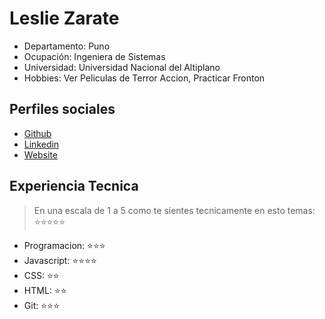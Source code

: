 # Leslie Zarate 
- Departamento: Puno
- Ocupación: Ingeniera de Sistemas 
- Universidad: Universidad Nacional del Altiplano
- Hobbies: Ver Peliculas de Terror Accion, Practicar Fronton

## Perfiles sociales

- [Github](https://github.com/LeslieZT)
- [Linkedin](https://www.linkedin.com/company/make-it-real-camp/)
- [Website](https://gogole.com/)

## Experiencia Tecnica

> En una escala de 1 a 5 como te sientes tecnicamente en esto temas: ⭐️⭐️⭐️⭐️⭐️

- Programacion: ⭐️⭐️⭐️
- Javascript: ⭐️⭐️⭐️⭐️
- CSS: ⭐️⭐️
- HTML: ⭐️⭐️
- Git: ⭐️⭐️⭐️
